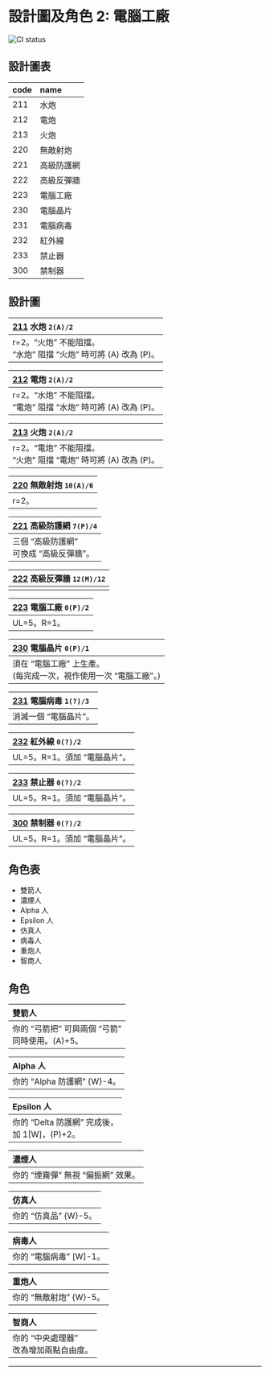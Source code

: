 # 設計圖及角色 2: 電腦工廠
![CI status](https://img.shields.io/badge/Star%20Road%20the%20Gathering%20-BP2-yellow.svg)

## 設計圖表

| code | name |
|:-|:-|
|211|水炮|
|212|電炮|
|213|火炮|
|220|無敵射炮|
|221|高級防護網|
|222|高級反彈牆|
|223|電腦工廠|
|230|電腦晶片|
|231|電腦病毒|
|232|紅外線|
|233|禁止器|
|300|禁制器|

## 設計圖

|[211]() 水炮 `2(A)/2`|
|:-|
|r=2。“火炮” 不能阻擋。<br>“水炮” 阻擋 “火炮” 時可將 (A) 改為 (P)。|

|[212]() 電炮 `2(A)/2`|
|:-|
|r=2。“水炮” 不能阻擋。<br>“電炮” 阻擋 “水炮” 時可將 (A) 改為 (P)。|

|[213]() 火炮 `2(A)/2`|
|:-|
|r=2。“電炮” 不能阻擋。<br>“火炮” 阻擋 “電炮” 時可將 (A) 改為 (P)。|

|[220]() 無敵射炮 `10(A)/6`|
|:-|
|r=2。|

|[221]() 高級防護網 `7(P)/4`|
|:-|
|三個 “高級防護網”<br>可換成 “高級反彈牆”。|

|[222]() 高級反彈牆 `12(M)/12`|
|:-|
||

|[223]() 電腦工廠 `0(P)/2`|
|:-|
|UL=5。R=1。|

|[230]() 電腦晶片 `0(P)/1`|
|:-|
|須在 “電腦工廠” 上生產。<br>(每完成一次，視作使用一次 “電腦工廠”。)<br>|

|[231]() 電腦病毒 `1(?)/3`|
|:-|
|消滅一個 “電腦晶片”。|

|[232]() 紅外線 `0(?)/2`|
|:-|
|UL=5。R=1。須加 “電腦晶片”。|

|[233]() 禁止器 `0(?)/2`|
|:-|
|UL=5。R=1。須加 “電腦晶片”。|

|[300]() 禁制器 `0(?)/2`|
|:-|
|UL=5。R=1。須加 “電腦晶片”。|

## 角色表

- 雙箭人 
- 濃煙人
- Alpha 人
- Epsilon 人
- 仿真人
- 病毒人
- 重炮人
- 智商人



## 角色

|雙箭人|
|:-|
|你的 “弓箭把” 可與兩個 “弓箭” <br>同時使用。(A)+5。|

|Alpha 人|
|:-|
|你的 “Alpha 防護網” {W}-4。|

|Epsilon 人|
|:-|
|你的 “Delta 防護網” 完成後，<br>加 1[W]，(P)+2。|

|濃煙人|
|:-|
|你的 “煙霧彈” 無視 “偏振網” 效果。|

|仿真人|
|:-|
|你的 “仿真品” {W}-5。|

|病毒人|
|:-|
|你的 “電腦病毒” [W]-1。|

|重炮人|
|:-|
|你的 “無敵射炮” {W}-5。|

|智商人|
|:-|
|你的 “中央處理器” <br>改為增加兩點自由度。|

***
